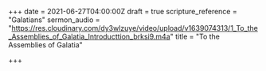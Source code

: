 +++
date = 2021-06-27T04:00:00Z
draft = true
scripture_reference = "Galatians"
sermon_audio = "https://res.cloudinary.com/dy3wlzuye/video/upload/v1639074313/1_To_the_Assemblies_of_Galatia_Introducttion_brksi9.m4a"
title = "To the Assemblies of Galatia"

+++
